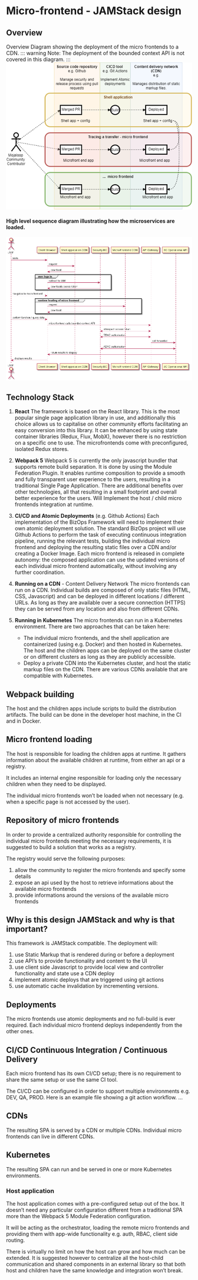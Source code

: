 # Micro-frontend - JAMStack design
## Overview
Overview Diagram showing the deployment of the micro frontends to a CDN.
::: warning Note:
The deployment of the bounded context API is not covered in this diagram.
:::
![Overview diagram showing deployment](/BizOps-Framework-Micro-frontend-deploy.png)

#### High level sequence diagram illustrating how the microservices are loaded.
![High level sequence diagram illustrating how the microservices are loaded.](/microfrontendloading.png)

## Technology Stack


1. **React** 
The framework is based on the React library.
This is the most popular single page application library in use, and additionally this choice allows us to capitalise on other community efforts facilitating an easy conversion into this library.
It can be enhanced by using state container libraries (Redux, Flux, MobX), however there is no restriction on a specific one to use.
The microfrontends come with preconfigured, isolated Redux stores.

2. **Webpack 5** 
Webpack 5 is currently the only javascript bundler that supports remote build separation. It is done by using the Module Federation Plugin.
It enables runtime composition to provide a smooth and fully transparent user experience to the users, resulting in a traditional Single Page Application.
There are additional benefits over other technologies, all that resulting in a small footprint and overall better experience for the users.
Will Implement the host / child micro frontends integration at runtime.

3. **CI/CD and Atomic Deployments** (e.g. Github Actions) 
Each implementation of the BizOps Framework will need to implement their own atomic deployment solution.
The standard BizOps project will use Github Actions to perform the task of executing continuous integration pipeline, running the relevant tests, building the individual micro frontend and deploying the resulting static files over a CDN and/or creating a Docker Image.
Each micro frontend is released in complete autonomy: the composed application can use the updated versions of each individual micro frontend automatically, without involving any further coordination.

4. **Running on a CDN** - Content Delivery Network 
The micro frontends can run on a CDN. Individual builds are composed of only static files (HTML, CSS, Javascript) and can be deployed in different locations / different URLs.
As long as they are available over a secure connection (HTTPS) they can be served from any location and also from different CDNs.

5. **Running in Kubernetes** 
The micro frontends can run in a Kubernetes environment. There are two approaches that can be taken here:
   - The individual micro frontends, and the shell application are containerized (using e.g. Docker) and then hosted in Kubernetes.
The host and the children apps can be deployed on the same cluster or on different clusters as long as they are publicly accessible.
   - Deploy a private CDN into the Kubernetes cluster, and host the static markup files on the CDN.
There are various CDNs available that are compatible with Kubernetes.

## Webpack building

The host and the children apps include scripts to build the distribution artifacts.
The build can be done in the developer host machine, in the CI and in Docker.
## Micro frontend loading 

The host is responsible for loading the children apps at runtime.
It gathers information about the available children at runtime, from either an api or a registry.

It includes an internal engine responsible for loading only the necessary children when they need to be displayed.

The individual micro frontends won’t be loaded when not necessary (e.g. when a specific page is not accessed by the user).


## Repository of micro frontends
In order to provide a centralized authority responsible for controlling the individual micro frontends meeting the necessary requirements, it is suggested to build a solution that works as a registry.

The registry would serve the following purposes:

1. allow the community to register the micro frontends and specify some details
2. expose an api used by the host to retrieve informations about the available micro frontends
3. provide informations around the versions of the available micro frontends

## Why is this design JAMStack and why is that important?
This framework is JAMStack compatible. The deployment will:
1. use Static Markup that is rendered during or before a deployment
2. use API’s to provide functionality and content to the UI
3. use client side Javascript to provide local view and controller functionality and state
use a CDN deploy 
4. implement atomic deploys that are triggered using git actions
5. use automatic cache invalidation by incrementing versions.

## Deployments

The micro frontends use atomic deployments and no full-build is ever required.
Each individual micro frontend deploys independently from the other ones.
## CI/CD Continuous Integration / Continuous Delivery 

Each micro frontend has its own CI/CD setup; there is no requirement to share the same setup or use the same CI tool.

The CI/CD can be configured in order to support multiple environments e.g. DEV, QA, PROD.
Here is an example file showing a git action workflow. ...
## CDNs

The resulting SPA is served by a CDN or multiple CDNs. Individual micro frontends can live in different CDNs.
## Kubernetes

The resulting SPA can run and be served in one or more Kubernetes environments.
### Host application
The host application comes with a pre-configured setup out of the box. It doesn’t need any particular configuration different from a traditional SPA more than the Webpack 5 Module Federation configuration.

It will be acting as the orchestrator, loading the remote micro frontends and providing them with app-wide functionality e.g. auth, RBAC, client side routing.

There is virtually no limit on how the host can grow and how much can be extended.
It is suggested however to centralize all the host-child communication and shared components in an external library so that both host and children have the same knowledge and integration won’t break.

